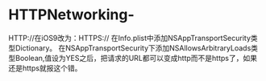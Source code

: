 # HTTPNetworking-

HTTP://在iOS9改为：HTTPS://
在Info.plist中添加NSAppTransportSecurity类型Dictionary。
在NSAppTransportSecurity下添加NSAllowsArbitraryLoads类型Boolean,值设为YES之后，把请求的URL都可以变成http而不是https了，如果还是https就报这个错。
